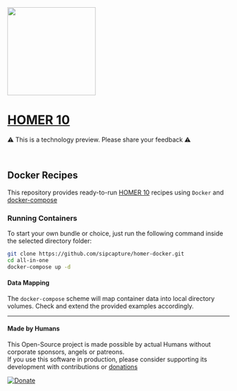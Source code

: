 
<img src="https://user-images.githubusercontent.com/1423657/55069501-8348c400-5084-11e9-9931-fefe0f9874a7.png" height=200/>

# [HOMER 10](http://sipcapture.org)

⚠️ This is a technology preview. Please share your feedback ⚠️

<br>

## Docker Recipes

This repository provides ready-to-run [HOMER 10](https://github.com/sipcapture/homer) recipes using `Docker` and [docker-compose](https://docs.docker.com/compose/install/)

### Running Containers

To start your own bundle or choice, just run the following command inside the selected directory folder:

```bash
git clone https://github.com/sipcapture/homer-docker.git
cd all-in-one
docker-compose up -d
```

#### Data Mapping

The `docker-compose` scheme will map container data into local directory volumes. Check and extend the provided examples accordingly.


----

#### Made by Humans
This Open-Source project is made possible by actual Humans without corporate sponsors, angels or patreons.<br>
If you use this software in production, please consider supporting its development with contributions or [donations](https://www.paypal.com/cgi-bin/webscr?cmd=_donations&business=donation%40sipcapture%2eorg&lc=US&item_name=SIPCAPTURE&no_note=0&currency_code=EUR&bn=PP%2dDonationsBF%3abtn_donateCC_LG%2egif%3aNonHostedGuest)

[![Donate](https://www.paypalobjects.com/en_US/i/btn/btn_donateCC_LG.gif)](https://www.paypal.com/cgi-bin/webscr?cmd=_donations&business=donation%40sipcapture%2eorg&lc=US&item_name=SIPCAPTURE&no_note=0&currency_code=EUR&bn=PP%2dDonationsBF%3abtn_donateCC_LG%2egif%3aNonHostedGuest) 
